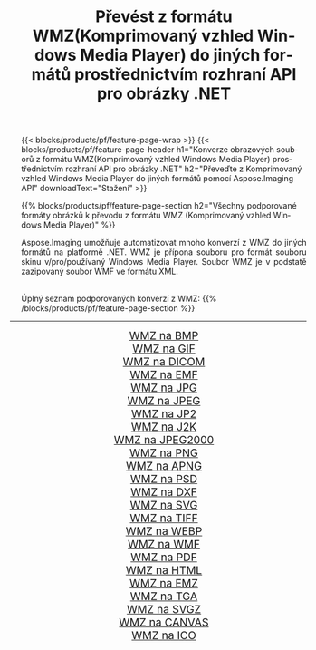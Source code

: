 ﻿---
title: Převést z formátu WMZ(Komprimovaný vzhled Windows Media Player) do jiných formátů prostřednictvím rozhraní API pro obrázky .NET 
weight: 3920
url: /cs/net/conversion/from/wmz/ 
lang: cs
langdirlevel: 2
locales: zh-hans,ja,it,ru,de,es,fr,nl,id,lt,pl,pt,vi,tr,ko,zh-hant,ar,hi,th,sv,cs,uk,he
description: Pomocí Aspose.Imaging můžete snadno převést z formátu WMZ(Komprimovaný vzhled Windows Media Player) do jiných formátů
---

{{< blocks/products/pf/feature-page-wrap >}}
{{< blocks/products/pf/feature-page-header h1="Konverze obrazových souborů z formátu WMZ(Komprimovaný vzhled Windows Media Player) prostřednictvím rozhraní API pro obrázky .NET" h2="Převeďte z Komprimovaný vzhled Windows Media Player do jiných formátů pomocí Aspose.Imaging API" downloadText="Stažení" >}}


{{% blocks/products/pf/feature-page-section  h2="Všechny podporované formáty obrázků k převodu z formátu WMZ (Komprimovaný vzhled Windows Media Player)" %}}
<p align=justify>Aspose.Imaging umožňuje automatizovat mnoho konverzí z WMZ do jiných formátů na platformě .NET. WMZ je přípona souboru pro formát souboru skinu v/pro/používaný Windows Media Player. Soubor WMZ je v podstatě zazipovaný soubor WMF ve formátu XML.</p>
<br/>
Úplný seznam podporovaných konverzí z WMZ:
{{% /blocks/products/pf/feature-page-section %}}
<div class="container-fluid productfamilypage bg-gray">
    <div class="convertypes bg-gray agp-content section">
        <div class="container">
		<hr style="margin-left:-20px;"/>
		<div class="row other-converters" style="gap: 10px;font-size: 19px;text-align:center;">
		    <div class='col-md-2 other-converter remove-lp remove-rp'><a href="/imaging/cs/net/conversion/wmz-to-bmp/" style="padding:15px;">WMZ na BMP</a></div><div class='col-md-2 other-converter remove-lp remove-rp'><a href="/imaging/cs/net/conversion/wmz-to-gif/" style="padding:15px;">WMZ na GIF</a></div><div class='col-md-2 other-converter remove-lp remove-rp'><a href="/imaging/cs/net/conversion/wmz-to-dicom/" style="padding:15px;">WMZ na DICOM</a></div><div class='col-md-2 other-converter remove-lp remove-rp'><a href="/imaging/cs/net/conversion/wmz-to-emf/" style="padding:15px;">WMZ na EMF</a></div><div class='col-md-2 other-converter remove-lp remove-rp'><a href="/imaging/cs/net/conversion/wmz-to-jpg/" style="padding:15px;">WMZ na JPG</a></div><div class='col-md-2 other-converter remove-lp remove-rp'><a href="/imaging/cs/net/conversion/wmz-to-jpeg/" style="padding:15px;">WMZ na JPEG</a></div><div class='col-md-2 other-converter remove-lp remove-rp'><a href="/imaging/cs/net/conversion/wmz-to-jp2/" style="padding:15px;">WMZ na JP2</a></div><div class='col-md-2 other-converter remove-lp remove-rp'><a href="/imaging/cs/net/conversion/wmz-to-j2k/" style="padding:15px;">WMZ na J2K</a></div><div class='col-md-2 other-converter remove-lp remove-rp'><a href="/imaging/cs/net/conversion/wmz-to-jpeg2000/" style="padding:15px;">WMZ na JPEG2000</a></div><div class='col-md-2 other-converter remove-lp remove-rp'><a href="/imaging/cs/net/conversion/wmz-to-png/" style="padding:15px;">WMZ na PNG</a></div><div class='col-md-2 other-converter remove-lp remove-rp'><a href="/imaging/cs/net/conversion/wmz-to-apng/" style="padding:15px;">WMZ na APNG</a></div><div class='col-md-2 other-converter remove-lp remove-rp'><a href="/imaging/cs/net/conversion/wmz-to-psd/" style="padding:15px;">WMZ na PSD</a></div><div class='col-md-2 other-converter remove-lp remove-rp'><a href="/imaging/cs/net/conversion/wmz-to-dxf/" style="padding:15px;">WMZ na DXF</a></div><div class='col-md-2 other-converter remove-lp remove-rp'><a href="/imaging/cs/net/conversion/wmz-to-svg/" style="padding:15px;">WMZ na SVG</a></div><div class='col-md-2 other-converter remove-lp remove-rp'><a href="/imaging/cs/net/conversion/wmz-to-tiff/" style="padding:15px;">WMZ na TIFF</a></div><div class='col-md-2 other-converter remove-lp remove-rp'><a href="/imaging/cs/net/conversion/wmz-to-webp/" style="padding:15px;">WMZ na WEBP</a></div><div class='col-md-2 other-converter remove-lp remove-rp'><a href="/imaging/cs/net/conversion/wmz-to-wmf/" style="padding:15px;">WMZ na WMF</a></div><div class='col-md-2 other-converter remove-lp remove-rp'><a href="/imaging/cs/net/conversion/wmz-to-pdf/" style="padding:15px;">WMZ na PDF</a></div><div class='col-md-2 other-converter remove-lp remove-rp'><a href="/imaging/cs/net/conversion/wmz-to-html/" style="padding:15px;">WMZ na HTML</a></div><div class='col-md-2 other-converter remove-lp remove-rp'><a href="/imaging/cs/net/conversion/wmz-to-emz/" style="padding:15px;">WMZ na EMZ</a></div><div class='col-md-2 other-converter remove-lp remove-rp'><a href="/imaging/cs/net/conversion/wmz-to-tga/" style="padding:15px;">WMZ na TGA</a></div><div class='col-md-2 other-converter remove-lp remove-rp'><a href="/imaging/cs/net/conversion/wmz-to-svgz/" style="padding:15px;">WMZ na SVGZ</a></div><div class='col-md-2 other-converter remove-lp remove-rp'><a href="/imaging/cs/net/conversion/wmz-to-canvas/" style="padding:15px;">WMZ na CANVAS</a></div><div class='col-md-2 other-converter remove-lp remove-rp'><a href="/imaging/cs/net/conversion/wmz-to-ico/" style="padding:15px;">WMZ na ICO</a></div>
                </div>
        </div>
    </div>
</div>
<br/>

